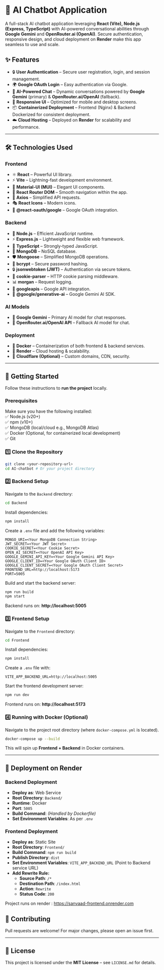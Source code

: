 # 🚀 AI Chatbot Application  

A full-stack AI chatbot application leveraging **React (Vite), Node.js (Express, TypeScript)** with AI-powered conversational abilities through **Google Gemini** and **OpenRouter.ai (OpenAI)**. Secure authentication, responsive design, and cloud deployment on **Render** make this app seamless to use and scale.

## ✨ Features  

- 🔒 **User Authentication** – Secure user registration, login, and session management.  
- 🌍 **Google OAuth Login** – Easy authentication via Google.  
- 🧠 **AI-Powered Chat** – Dynamic conversations powered by **Google Gemini** (primary) & **OpenRouter.ai/OpenAI** (fallback).  
- 📱 **Responsive UI** – Optimized for mobile and desktop screens.  
- 📦 **Containerized Deployment** – Frontend (Nginx) & Backend Dockerized for consistent deployment.  
- ☁️ **Cloud Hosting** – Deployed on **Render** for scalability and performance.  

---

## 🛠️ Technologies Used  

### **Frontend**  
- ⚛️ **React** – Powerful UI library.  
- ⚡ **Vite** – Lightning-fast development environment.  
- 🎨 **Material-UI (MUI)** – Elegant UI components.  
- 🚏 **React Router DOM** – Smooth navigation within the app.  
- 🔗 **Axios** – Simplified API requests.  
- 🎭 **React Icons** – Modern icons.  
- 🔑 **@react-oauth/google** – Google OAuth integration.  

### **Backend**  
- 🚀 **Node.js** – Efficient JavaScript runtime.  
- ⚡ **Express.js** – Lightweight and flexible web framework.  
- 📝 **TypeScript** – Strongly-typed JavaScript.  
- 📂 **MongoDB** – NoSQL database.  
- 🛡️ **Mongoose** – Simplified MongoDB operations.  
- 🔑 **bcrypt** – Secure password hashing.  
- 🔒 **jsonwebtoken (JWT)** – Authentication via secure tokens.  
- 🍪 **cookie-parser** – HTTP cookie parsing middleware.  
- 📊 **morgan** – Request logging.  
- 📢 **googleapis** – Google API integration.  
- 🤖 **@google/generative-ai** – Google Gemini AI SDK.  

### **AI Models**  
- 🧠 **Google Gemini** – Primary AI model for chat responses.  
- 🔄 **OpenRouter.ai/OpenAI API** – Fallback AI model for chat.  

### **Deployment**  
- 🐳 **Docker** – Containerization of both frontend & backend services.  
- 🚀 **Render** – Cloud hosting & scalability.  
- 🔐 **Cloudflare (Optional)** – Custom domains, CDN, security.  

---

## 🔧 Getting Started  

Follow these instructions to **run the project** locally.

### **Prerequisites**  
Make sure you have the following installed:  
✅ Node.js (v20+)  
✅ npm (v10+)  
✅ MongoDB (local/cloud e.g., MongoDB Atlas)  
✅ Docker (Optional, for containerized local development)  
✅ Git  

### **1️⃣ Clone the Repository**  

```bash
git clone <your-repository-url>
cd AI-chatbot # Or your project directory
```

### **2️⃣ Backend Setup**  

Navigate to the `Backend` directory:  
```bash
cd Backend
```
Install dependencies:  
```bash
npm install
```
Create a `.env` file and add the following variables:  
```env
MONGO_URI=<Your MongoDB Connection String>
JWT_SECRET=<Your JWT Secret>
COOKIE_SECRET=<Your Cookie Secret>
OPEN_AI_SECRET=<Your OpenAI API Key>
GOOGLE_GEMINI_API_KEY=<Your Google Gemini API Key>
GOOGLE_CLIENT_ID=<Your Google OAuth Client ID>
GOOGLE_CLIENT_SECRET=<Your Google OAuth Client Secret>
FRONTEND_URL=http://localhost:5173
PORT=5005
```
Build and start the backend server:  
```bash
npm run build
npm start
```
Backend runs on: **http://localhost:5005**  

### **3️⃣ Frontend Setup**  

Navigate to the `Frontend` directory:  
```bash
cd Frontend
```
Install dependencies:  
```bash
npm install
```
Create a `.env` file with:  
```env
VITE_APP_BACKEND_URL=http://localhost:5005
```
Start the frontend development server:  
```bash
npm run dev
```
Frontend runs on: **http://localhost:5173**  

### **4️⃣ Running with Docker (Optional)**  

Navigate to the project root directory (where `docker-compose.yml` is located).  
```bash
docker-compose up --build
```
This will spin up **Frontend + Backend** in Docker containers.  

---

## 🚀 Deployment on Render  

### **Backend Deployment**  
- **Deploy as**: Web Service  
- **Root Directory**: `Backend/`  
- **Runtime**: Docker  
- **Port**: `5005`  
- **Build Command**: *(Handled by Dockerfile)*  
- **Set Environment Variables**: As per `.env`  

### **Frontend Deployment**  
- **Deploy as**: Static Site  
- **Root Directory**: `Frontend/`  
- **Build Command**: `npm run build`  
- **Publish Directory**: `dist`  
- **Set Environment Variables**: `VITE_APP_BACKEND_URL` (Point to Backend service URL)  
- **Add Rewrite Rule:**  
  - **Source Path**: `/*`  
  - **Destination Path**: `/index.html`  
  - **Action**: `Rewrite`  
  - **Status Code**: `200`

Project runs on render : https://sanvaad-frontend.onrender.com


## 🤝 Contributing  

Pull requests are welcome! For major changes, please open an issue first.  

---

## 📜 License  

This project is licensed under the **MIT License** – see `LICENSE.md` for details.  
 
